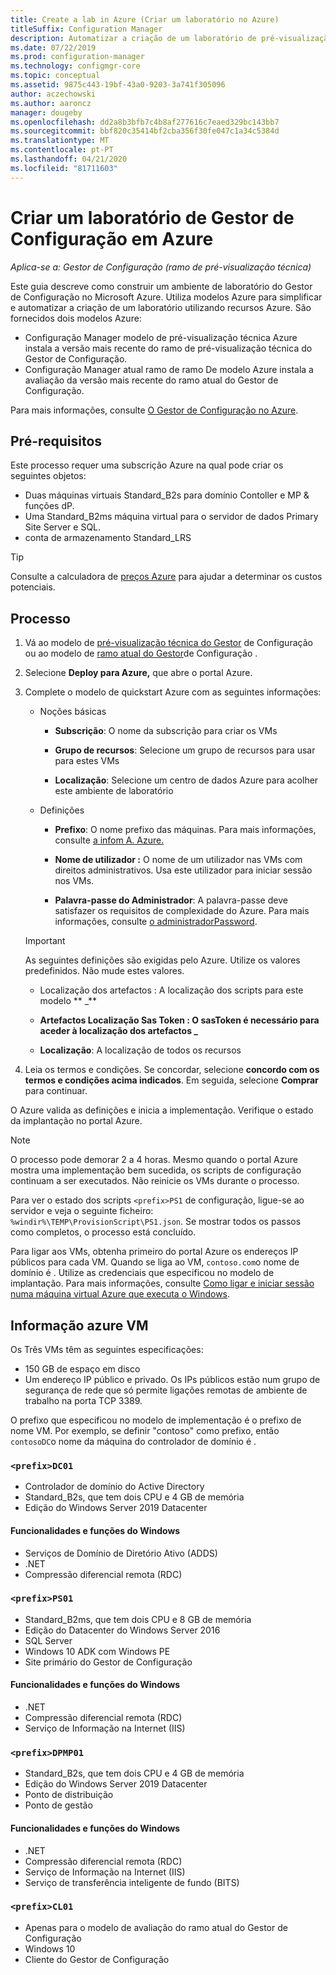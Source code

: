 ```yaml
---
title: Create a lab in Azure (Criar um laboratório no Azure)
titleSuffix: Configuration Manager
description: Automatizar a criação de um laboratório de pré-visualização técnica do Gestor de Configuração ou de um laboratório de avaliação de ramo atual utilizando modelos Azure
ms.date: 07/22/2019
ms.prod: configuration-manager
ms.technology: configmgr-core
ms.topic: conceptual
ms.assetid: 9875c443-19bf-43a0-9203-3a741f305096
author: aczechowski
ms.author: aaroncz
manager: dougeby
ms.openlocfilehash: dd2a8b3bfb7c4b8af277616c7eaed329bc143bb7
ms.sourcegitcommit: bbf820c35414bf2cba356f30fe047c1a34c5384d
ms.translationtype: MT
ms.contentlocale: pt-PT
ms.lasthandoff: 04/21/2020
ms.locfileid: "81711603"
---
```

# <a name="create-a-configuration-manager-lab-in-azure"></a>Criar um laboratório de Gestor de Configuração em Azure

*Aplica-se a: Gestor de Configuração (ramo de pré-visualização técnica)*

<!--3556017-->

Este guia descreve como construir um ambiente de laboratório do Gestor de Configuração no Microsoft Azure. Utiliza modelos Azure para simplificar e automatizar a criação de um laboratório utilizando recursos Azure. São fornecidos dois modelos Azure: 

- Configuração Manager modelo de pré-visualização técnica Azure instala a versão mais recente do ramo de pré-visualização técnica do Gestor de Configuração.
- Configuração Manager atual ramo de ramo De modelo Azure instala a avaliação da versão mais recente do ramo atual do Gestor de Configuração. 

Para mais informações, consulte [O Gestor de Configuração no Azure](../understand/configuration-manager-on-azure.md).



## <a name="prerequisites"></a>Pré-requisitos

Este processo requer uma subscrição Azure na qual pode criar os seguintes objetos: 
- Duas máquinas virtuais Standard_B2s para domínio Contoller e MP & funções dP.
- Uma Standard_B2ms máquina virtual para o servidor de dados Primary Site Server e SQL.
- conta de armazenamento Standard_LRS

> [!Tip]  
> Consulte a calculadora de [preços Azure](https://azure.microsoft.com/pricing/calculator/) para ajudar a determinar os custos potenciais.  



## <a name="process"></a>Processo

1. Vá ao modelo de [pré-visualização técnica do Gestor](https://azure.microsoft.com/resources/templates/sccm-technicalpreview/) de Configuração ou ao modelo de [ramo atual do Gestor](https://azure.microsoft.com/resources/templates/sccm-currentbranch/)de Configuração .  

2. Selecione **Deploy para Azure,** que abre o portal Azure.  

3. Complete o modelo de quickstart Azure com as seguintes informações:

    - Noções básicas  

        - **Subscrição**: O nome da subscrição para criar os VMs  

        - **Grupo de recursos**: Selecione um grupo de recursos para usar para estes VMs  

        - **Localização**: Selecione um centro de dados Azure para acolher este ambiente de laboratório  

    - Definições  

        - **Prefixo**: O nome prefixo das máquinas. Para mais informações, consulte [a infom A. Azure.](#azure-vm-info)  

        - **Nome de utilizador :** O nome de um utilizador nas VMs com direitos administrativos. Usa este utilizador para iniciar sessão nos VMs.  

        - **Palavra-passe do Administrador**: A palavra-passe deve satisfazer os requisitos de complexidade do Azure. Para mais informações, consulte [o administradorPassword](https://docs.microsoft.com/rest/api/compute/virtualmachines/createorupdate#osprofile).  

    > [!Important]  
    > As seguintes definições são exigidas pelo Azure. Utilize os valores predefinidos. Não mude estes valores.  
    > 
    > - Localização dos artefactos : A localização dos scripts para este modelo ** \_** <!-- https://raw.githubusercontent.com/Azure/azure-quickstart-templates/master/sccm-technicalpreview/ -->  
    >
    > - **Artefactos Localização Sas Token : O sasToken é necessário para aceder à localização dos artefactos \_**  
    > 
    > - **Localização**: A localização de todos os recursos

4. Leia os termos e condições. Se concordar, selecione **concordo com os termos e condições acima indicados**. Em seguida, selecione **Comprar** para continuar. 

O Azure valida as definições e inicia a implementação. Verifique o estado da implantação no portal Azure. 

> [!NOTE]
> O processo pode demorar 2 a 4 horas. Mesmo quando o portal Azure mostra uma implementação bem sucedida, os scripts de configuração continuam a ser executados. Não reinicie os VMs durante o processo.

Para ver o estado dos scripts `<prefix>PS1` de configuração, ligue-se ao servidor e veja o seguinte ficheiro: `%windir%\TEMP\ProvisionScript\PS1.json`. Se mostrar todos os passos como completos, o processo está concluído.

Para ligar aos VMs, obtenha primeiro do portal Azure os endereços IP públicos para cada VM. Quando se liga ao VM, `contoso.com`o nome de domínio é . Utilize as credenciais que especificou no modelo de implantação. Para mais informações, consulte [Como ligar e iniciar sessão numa máquina virtual Azure que executa o Windows](https://docs.microsoft.com/azure/virtual-machines/windows/connect-logon).



## <a name="azure-vm-info"></a>Informação azure VM

Os Três VMs têm as seguintes especificações:
- 150 GB de espaço em disco
- Um endereço IP público e privado. Os IPs públicos estão num grupo de segurança de rede que só permite ligações remotas de ambiente de trabalho na porta TCP 3389. 

O prefixo que especificou no modelo de implementação é o prefixo de nome VM. Por exemplo, se definir "contoso" como prefixo, então `contosoDC`o nome da máquina do controlador de domínio é .


### `<prefix>DC01`

- Controlador de domínio do Active Directory
- Standard_B2s, que tem dois CPU e 4 GB de memória
- Edição do Windows Server 2019 Datacenter

#### <a name="windows-features-and-roles"></a>Funcionalidades e funções do Windows
- Serviços de Domínio de Diretório Ativo (ADDS)
- .NET
- Compressão diferencial remota (RDC)


### `<prefix>PS01`

- Standard_B2ms, que tem dois CPU e 8 GB de memória
- Edição do Datacenter do Windows Server 2016
- SQL Server
- Windows 10 ADK com Windows PE 
- Site primário do Gestor de Configuração

#### <a name="windows-features-and-roles"></a>Funcionalidades e funções do Windows
- .NET
- Compressão diferencial remota (RDC) 
- Serviço de Informação na Internet (IIS)


### `<prefix>DPMP01`

- Standard_B2s, que tem dois CPU e 4 GB de memória
- Edição do Windows Server 2019 Datacenter
- Ponto de distribuição
- Ponto de gestão

#### <a name="windows-features-and-roles"></a>Funcionalidades e funções do Windows
- .NET
- Compressão diferencial remota (RDC) 
- Serviço de Informação na Internet (IIS)
- Serviço de transferência inteligente de fundo (BITS)

### `<prefix>CL01`

- Apenas para o modelo de avaliação do ramo atual do Gestor de Configuração
- Windows 10
- Cliente do Gestor de Configuração
